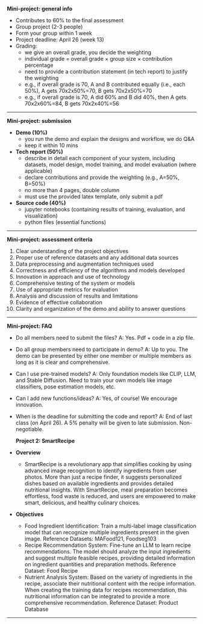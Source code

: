 **Mini-project: general info**

- Contributes to 60% to the final assessment
- Group project (2-3 people)
- Form your group within 1 week
- Project deadline: April 26 (week 13)
- Grading:
  - we give an overall grade, you decide the weighting
  - individual grade = overall grade × group size × contribution percentage
  - need to provide a contribution statement (in tech report) to justify the weighting
  - e.g., if overall grade is 70, A and B contributed equally (i.e., each 50%), A gets 70x2x50%=70, B gets 70x2x50%=70
  - e.g., if overall grade is 70, A did 60% and B did 40%, then A gets 70x2x60%=84, B gets 70x2x40%=56

---

**Mini-project: submission**

- **Demo (10%)**
  - you run the demo and explain the designs and workflow, we do Q&A
  - keep it within 10 mins
- **Tech report (50%)**
  - describe in detail each component of your system, including datasets, model design, model training, and model evaluation (where applicable)
  - declare contributions and provide the weighting (e.g., A=50%, B=50%)
  - no more than 4 pages, double column
  - must use the provided latex template, only submit a pdf
- **Source code (40%)**
  - jupyter notebooks (containing results of training, evaluation, and visualization)
  - python files (essential functions)

---

**Mini-project: assessment criteria**

1. Clear understanding of the project objectives
2. Proper use of reference datasets and any additional data sources
3. Data preprocessing and augmentation techniques used
4. Correctness and efficiency of the algorithms and models developed
5. Innovation in approach and use of technology
6. Comprehensive testing of the system or models
7. Use of appropriate metrics for evaluation
8. Analysis and discussion of results and limitations
9. Evidence of effective collaboration
10. Clarity and organization of the demo and ability to answer questions

---

**Mini-project: FAQ**

- Do all members need to submit the files? A: Yes. Pdf + code in a zip file.
- Do all group members need to participate in demo? A: Up to you. The demo can be presented by either one member or multiple members as long as it is clear and comprehensive.
- Can I use pre-trained models? A: Only foundation models like CLIP, LLM, and Stable Diffusion. Need to train your own models like image classifiers, pose estimation models, etc.
- Can I add new functions/ideas? A: Yes, of course! We encourage innovation.
- When is the deadline for submitting the code and report? A: End of last class (on April 26). A 5% penalty will be given to late submission. Non-negotiable.


  **Project 2: SmartRecipe**

- **Overview**
  - SmartRecipe is a revolutionary app that simplifies cooking by using advanced image recognition to identify ingredients from user photos. More than just a recipe finder, it suggests personalized dishes based on available ingredients and provides detailed nutritional insights. With SmartRecipe, meal preparation becomes effortless, food waste is reduced, and users are empowered to make smart, delicious, and healthy culinary choices.

- **Objectives**
  - Food Ingredient Identification: Train a multi-label image classification model that can recognize multiple ingredients present in the given image. Reference Datasets: MAFood121, Foodseg103
  - Recipe Recommendation System: Fine-tune an LLM to learn recipe recommendations. The model should analyze the input ingredients and suggest multiple feasible recipes, providing detailed information on ingredient quantities and preparation methods. Reference Dataset: Food Recipe
  - Nutrient Analysis System: Based on the variety of ingredients in the recipe, associate their nutritional content with the recipe information. When creating the training data for recipes recommendation, this nutritional information can be integrated to provide a more comprehensive recommendation. Reference Dataset: Product Database

---
